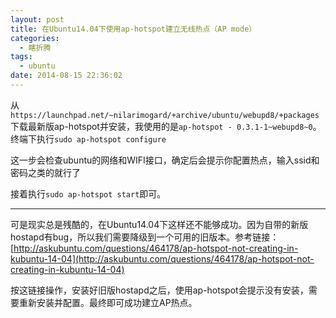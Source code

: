 ```yaml
---
layout: post
title: 在Ubuntu14.04下使用ap-hotspot建立无线热点（AP mode）
categories: 
  - 瞎折腾
tags: 
  - ubuntu
date: 2014-08-15 22:36:02
---
```


从`https://launchpad.net/~nilarimogard/+archive/ubuntu/webupd8/+packages` 下载最新版ap-hotspot并安装，我使用的是`ap-hotspot - 0.3.1-1~webupd8~0`。终端下执行`sudo ap-hotspot configure`

这一步会检查ubuntu的网络和WIFI接口，确定后会提示你配置热点，输入ssid和密码之类的就行了

接着执行`sudo ap-hotspot start`即可。


----------


可是现实总是残酷的，在Ubuntu14.04下这样还不能够成功。因为自带的新版hostapd有bug，所以我们需要降级到一个可用的旧版本。参考链接：[http://askubuntu.com/questions/464178/ap-hotspot-not-creating-in-kubuntu-14-04](http://askubuntu.com/questions/464178/ap-hotspot-not-creating-in-kubuntu-14-04)

按这链接操作，安装好旧版hostapd之后，使用ap-hotspot会提示没有安装，需要重新安装并配置。最终即可成功建立AP热点。